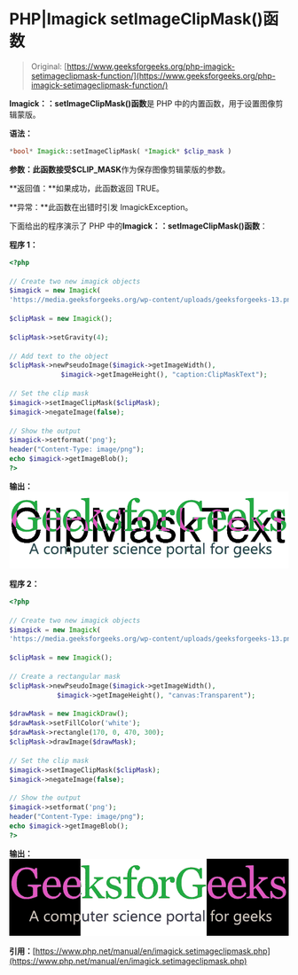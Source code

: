 # PHP|Imagick setImageClipMask()函数

> Original: [https://www.geeksforgeeks.org/php-imagick-setimageclipmask-function/](https://www.geeksforgeeks.org/php-imagick-setimageclipmask-function/)

**Imagick：：setImageClipMask()函数**是 PHP 中的内置函数，用于设置图像剪辑蒙版。

**语法：**

```php
*bool* Imagick::setImageClipMask( *Imagick* $clip_mask )
```

**参数：**此函数接受**$CLIP_MASK**作为保存图像剪辑蒙版的参数。

**返回值：**如果成功，此函数返回 TRUE。

**异常：**此函数在出错时引发 ImagickException。

下面给出的程序演示了 PHP 中的**Imagick：：setImageClipMask()函数**：

**程序 1：**

```php
<?php

// Create two new imagick objects
$imagick = new Imagick(
'https://media.geeksforgeeks.org/wp-content/uploads/geeksforgeeks-13.png');

$clipMask = new Imagick();

$clipMask->setGravity(4);

// Add text to the object
$clipMask->newPseudoImage($imagick->getImageWidth(),
             $imagick->getImageHeight(), "caption:ClipMaskText");

// Set the clip mask
$imagick->setImageClipMask($clipMask);
$imagick->negateImage(false);

// Show the output
$imagick->setformat('png');
header("Content-Type: image/png");
echo $imagick->getImageBlob();
?>
```

**输出：**
![](img/3985781f293980ac30631551e17d3728.png)

**程序 2：**

```php
<?php

// Create two new imagick objects
$imagick = new Imagick(
'https://media.geeksforgeeks.org/wp-content/uploads/geeksforgeeks-13.png');

$clipMask = new Imagick();

// Create a rectangular mask
$clipMask->newPseudoImage($imagick->getImageWidth(), 
            $imagick->getImageHeight(), "canvas:Transparent");

$drawMask = new ImagickDraw();
$drawMask->setFillColor('white');
$drawMask->rectangle(170, 0, 470, 300);
$clipMask->drawImage($drawMask);

// Set the clip mask
$imagick->setImageClipMask($clipMask);
$imagick->negateImage(false);

// Show the output
$imagick->setformat('png');
header("Content-Type: image/png");
echo $imagick->getImageBlob();
?>
```

**输出：**
![](img/35b365894ed3d0e05a0697ff828f48d3.png)

**引用：**[https://www.php.net/manual/en/imagick.setimageclipmask.php](https://www.php.net/manual/en/imagick.setimageclipmask.php)